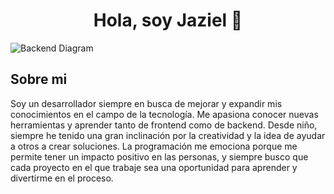 <div align="center">
<h1 align="center">Hola, soy Jaziel 👋</h1>
</div>
<img src="https://raw.githubusercontent.com/jazielrs/Pagina_compra/master/Banner_Github.png" alt="Backend Diagram">

## Sobre mi

Soy un desarrollador siempre en busca de mejorar y expandir mis conocimientos en el campo de la tecnología. 
Me apasiona conocer nuevas herramientas y aprender tanto de frontend como de backend. 
Desde niño, siempre he tenido una gran inclinación por la creatividad y la idea de ayudar a otros a crear soluciones. 
La programación me emociona porque me permite tener un impacto positivo en las personas, 
y siempre busco que cada proyecto en el que trabaje sea una oportunidad para aprender y divertirme en el proceso.
